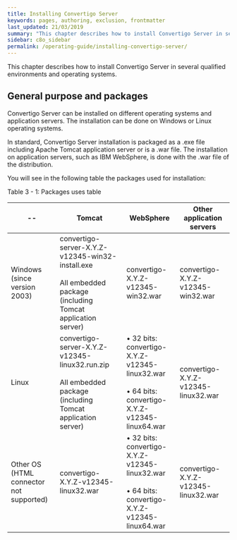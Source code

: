 ```yaml
---
title: Installing Convertigo Server
keywords: pages, authoring, exclusion, frontmatter
last_updated: 21/03/2019
summary: "This chapter describes how to install Convertigo Server in several qualified environments and operating systems."
sidebar: c8o_sidebar
permalink: /operating-guide/installing-convertigo-server/
---
```

This chapter describes how to install Convertigo Server in several qualified environments and operating systems.

## General purpose and packages

Convertigo Server can be installed on different operating systems and application servers. The installation can be done on Windows or Linux operating systems.

In standard, Convertigo Server installation is packaged as a .exe file including Apache Tomcat application server or is a .war file. The installation on application servers, such as IBM WebSphere, is done with the .war file of the distribution.

You will see in the following table the packages used for installation:

Table 3 - 1: Packages uses table

 
 -- | Tomcat | WebSphere | Other application servers
--- | --- | --- | ---
Windows<br>(since version 2003) | convertigo-server-X.Y.Z-v12345-win32-install.exe<br><br>All embedded package (including Tomcat application server) | convertigo-X.Y.Z-v12345-win32.war | convertigo-X.Y.Z-v12345-win32.war
Linux | convertigo-server-X.Y.Z-v12345-linux32.run.zip<br><br>All embedded package (including Tomcat application server) | • 32 bits:<br>convertigo-X.Y.Z-v12345-linux32.war<br><br>• 64 bits:<br>convertigo-X.Y.Z-v12345-linux64.war<br> | convertigo-X.Y.Z-v12345-linux32.war
Other OS<br>(HTML connector not supported) | convertigo-X.Y.Z-v12345-linux32.war | • 32 bits:<br>convertigo-X.Y.Z-v12345-linux32.war<br><br>• 64 bits:<br>convertigo-X.Y.Z-v12345-linux64.war | convertigo-X.Y.Z-v12345-linux32.war